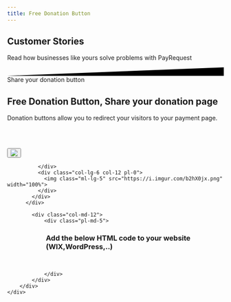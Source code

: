 ```yaml
---
title: Free Donation Button
---
```


<div class="position-relative">
    <!-- Hero for FREE version -->
    <section class="section section-lg section-shaped">
        <!-- Background circles -->
        <div class="shape shape-style-self shape-primary">
            <span class="span-150"></span>
            <span class="span-50"></span>
            <span class="span-50"></span>
            <span class="span-75"></span>
            <span class="span-100"></span>
            <span class="span-75"></span>
            <span class="span-50"></span>
            <span class="span-100"></span>
            <span class="span-50"></span>
            <span class="span-100"></span>
        </div>
        <div class="container shape-container d-flex align-items-center">
            <div class="col px-0">
                <div class="row align-items-center justify-content-center">
                    <div class="col-lg-7 text-center">

<div class="icon icon-shape bg-gradient-white shadow rounded-circle mb-3"><i class="fal fa-user-circle text-info" aria-hidden="true"></i></div>
                        
 <h1 class="text-white"> Customer Stories
</h1>
                        <p class="lead text-white">   Read how businesses like yours solve problems with PayRequest
</p>
                        

  </div>
                </div>
            </div>
        </div>
        <!-- SVG separator -->
        <div class="separator separator-bottom separator-skew zindex-100">
            <svg x="0" y="0" viewBox="0 0 2560 100" preserveAspectRatio="none" version="1.1" xmlns="http://www.w3.org/2000/svg">
                <polygon class="fill-white" points="2560 0 2560 100 0 100"></polygon>
            </svg>
        </div>
    </section>
</div>

<section class="section section-lg">
          <div class="container">
            <div class="row align-items-center text-left">
              <div class="col-lg-6 col-12">
                <span class="badge badge-info badge-pill mb-3">Share your donation button</span>
<h1 class="display-3">Free Donation Button,<span class="text-primary"> Share your donation page</span></h1>
                <p class="lead pb-4">Donation buttons allow you to redirect your visitors to your payment page.

<br> <br>
<link href="https://payrequest.io/assets/button.css" target="_blank" rel="stylesheet">
<a>
<button type="submit" class="payrequest-btn">
<img src="https://payrequest.io/assets/logos/payrequest-logo-white.png">
</button>
</a>
                </p>
                
              </div>
              <div class="col-lg-6 col-12 pl-0">
                <img class="ml-lg-5" src="https://i.imgur.com/b2hX0jx.png" width="100%">
              </div>
            </div>
          </div>
</section>


<section class="section bg-secondary">
    <div class="container">
        <div class="row row-grid align-items-center">
            
            <div class="col-md-12">
                <div class="pl-md-5">
<div class="icon icon-lg icon-shape icon-shape-warning shadow rounded-circle mb-5" style="float: left;">
<i class="fa fa-mouse" aria-hidden="true"></i>
                    </div>

<h3 style="
    /* float: right; */
    margin-left: 90px;
">Add the below HTML code to your website (WIX,WordPress,..)
</h3>
                    
                    
<br> 
                    
<style>
  .bubble-number {
    display: block;
    width: 50px;
    height: 50px;
    background: url(https://chatlio.com/img/bg-bubble-number.svg) no-repeat center;
    background-size: 50px;
    line-height: 50px;
    color: #fff;
    font-size: 1.25rem;
    font-weight: 700;
    text-align: center;
    position: absolute;
    top: -20px;
    right: 0;
  }
  
  .img-wrap {
    max-height: 220px;
    max-width: 360px;
    margin-left: auto;
    margin-right: auto;
    margin-bottom: 30px;
    border-radius: 10px;
    position: relative;
  }
  
  .img-wrap img {
    background: #f5f9fc;
    border-radius: 10px;
    max-width: 100%;
    height: auto;
    box-shadow: 0 2px 3px 0 rgba(0, 0, 0, .1);
  height: 160px;
    width: 400px;
  }

</style>

<style>
.section-content .image-container {
    height: 400px;
}
.section-content .image-container .img-comments {
    z-index: 3;
    left: -100px;
    top: -40px;
}
.section-content .image-container img {
    position: absolute;
    width: 100%;
    max-width: 380px;
}
[class*=shadow] {
    transition: all .15s ease;
}
.section-content .image-container .img-blog {
    z-index: 4;
    left: 100px;
    top: 20px;
}
.profile-page .card-profile .card-profile-image img, .shadow {
    box-shadow: 0 15px 35px rgba(50,50,93,.1),0 5px 15px rgba(0,0,0,.07)!important;
}
rounded {
    border-radius: .25rem!important;
}
</style>


<div class="row">  
<script async src="//jsfiddle.net/payrequest/5o972wne/8/embed/html,result/dark/"></script>
<script async="" src="https://static.codepen.io/assets/embed/ei.js"></script>
        </div>
                
                </div>
            </div>
        </div>
    </div>
</section>